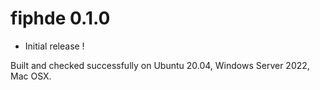 # fiphde 0.1.0

* Initial release !

Built and checked successfully on Ubuntu 20.04, Windows Server 2022, Mac OSX.
